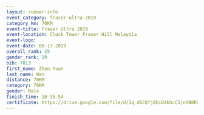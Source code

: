 ```yaml
---
layout: runner-info 
event_category: fraser-ultra-2019 
category_km: 70KM 
event-title: Fraser Ultra 2019 
event-location: Clock Tower Fraser Hill Malaysia 
event-logo: 
event-date: 08-17-2019 
overall_rank: 25
gender_rank: 20
bib: 7013
first_name: Zhen Yuan
last_name: Wan
distance: 70KM
category: 70KM
gender: Male
finish_time: 10-35-54
certificate: https://drive.google.com/file/d/1q_dGCQfj8biO4khcC5jnYB0RQGGW9NT1/view?usp=sharing
---
```

